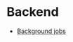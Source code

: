 <!-- generated by markdown-notes-tree -->

# Backend

<!-- optional markdown-notes-tree directory description starts here -->

<!-- optional markdown-notes-tree directory description ends here -->

-   [Background jobs](background-jobs.md)
